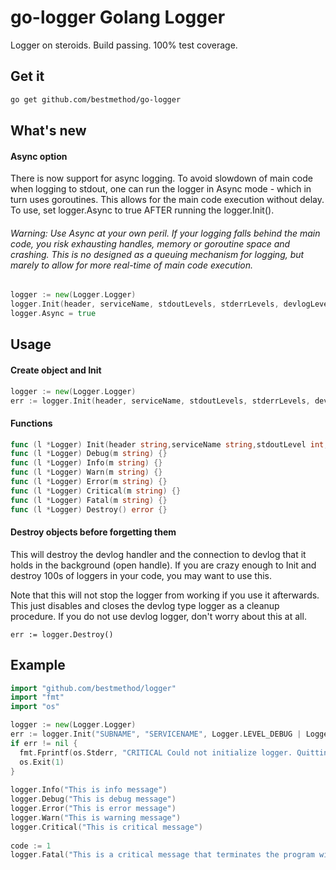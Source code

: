 # go-logger Golang Logger
Logger on steroids. Build passing. 100% test coverage.

## Get it
```bash
go get github.com/bestmethod/go-logger
```

## What's new
#### Async option
There is now support for async logging. To avoid slowdown of main code when logging to stdout, one can run the logger in Async mode - which in turn uses goroutines. This allows for the main code execution without delay. To use, set logger.Async to true AFTER running the logger.Init().
###### Warning: Use Async at your own peril. If your logging falls behind the main code, you risk exhausting handles, memory or goroutine space and crashing. This is no designed as a queuing mechanism for logging, but marely to allow for more real-time of main code execution.
```go
logger := new(Logger.Logger)
logger.Init(header, serviceName, stdoutLevels, stderrLevels, devlogLevels)
logger.Async = true
```

## Usage
#### Create object and Init
```go
logger := new(Logger.Logger)
err := logger.Init(header, serviceName, stdoutLevels, stderrLevels, devlogLevels)
```
#### Functions
```go
func (l *Logger) Init(header string,serviceName string,stdoutLevel int,stderrLevel int,devlogLevel int) error {}
func (l *Logger) Debug(m string) {}
func (l *Logger) Info(m string) {}
func (l *Logger) Warn(m string) {}
func (l *Logger) Error(m string) {}
func (l *Logger) Critical(m string) {}
func (l *Logger) Fatal(m string) {}
func (l *Logger) Destroy() error {}
```

#### Destroy objects before forgetting them
This will destroy the devlog handler and the connection to devlog that it holds in the background (open handle). If you are crazy enough to Init and destroy 100s of loggers in your code, you may want to use this.

Note that this will not stop the logger from working if you use it afterwards. This just disables and closes the devlog type logger as a cleanup procedure. If you do not use devlog logger, don't worry about this at all.
```
err := logger.Destroy()
```

## Example
```go
import "github.com/bestmethod/logger"
import "fmt"
import "os"

logger := new(Logger.Logger)
err := logger.Init("SUBNAME", "SERVICENAME", Logger.LEVEL_DEBUG | Logger.LEVEL_INFO | Logger.LEVEL_WARN, Logger.LEVEL_ERROR | Logger.LEVEL_CRITICAL, Logger.LEVEL_NONE)
if err != nil {
  fmt.Fprintf(os.Stderr, "CRITICAL Could not initialize logger. Quitting. Details: %s\n", err)
  os.Exit(1)
}
  
logger.Info("This is info message")
logger.Debug("This is debug message")
logger.Error("This is error message")
logger.Warn("This is warning message")
logger.Critical("This is critical message")
  
code := 1
logger.Fatal("This is a critical message that terminates the program with os.exit(code)", code)
```
